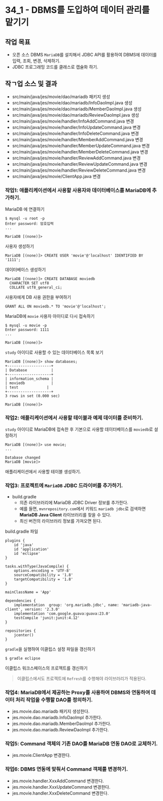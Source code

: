 # 34_1 - DBMS를 도입하여 데이터 관리를 맡기기

## 작업 목표

- 오픈 소스 DBMS `MariaDB`를 설치해서 
  JDBC API를 활용하여 DBMS에 데이터를 입력, 조회, 변경, 삭제하기.
- JDBC 프로그래밍 코드를 클래스로 캡슐화 하기.

## 작ㄱ업 소스 및 결과

- src/main/java/jes/movie/dao/mariadb 패키지 생성
- src/main/java/jes/movie/dao/mariadb/InfoDaoImpl.java 생성
- src/main/java/jes/movie/dao/mariadb/MemberDaoImpl.java 생성
- src/main/java/jes/movie/dao/mariadb/ReviewDaoImpl.java 생성
- src/main/java/jes/movie/handler/InfoAddCommand.java 변경
- src/main/java/jes/movie/handler/InfoUpdateCommand.java 변경
- src/main/java/jes/movie/handler/InfoDeleteCommand.java 변경
- src/main/java/jes/movie/handler/MemberAddCommand.java 변경
- src/main/java/jes/movie/handler/MemberUpdateCommand.java 변경
- src/main/java/jes/movie/handler/MemberDeleteCommand.java 변경
- src/main/java/jes/movie/handler/ReviewAddCommand.java 변경
- src/main/java/jes/movie/handler/ReviewUpdateCommand.java 변경
- src/main/java/jes/movie/handler/ReviewDeleteCommand.java 변경
- src/main/java/jes/movie/ClientApp.java 변경


### 작업1: 애플리케이션에서 사용할 사용자와 데이터베이스를 MariaDB에 추가하기.

MariaDB 에 연결하기 

```
$ mysql -u root -p
Enter password: 암호입력
...

MariaDB [(none)]>
```

사용자 생성하기
```
MariaDB [(none)]> CREATE USER 'movie'@'localhost' IDENTIFIED BY '1111';
```

데이터베이스 생성하기
```
MariaDB [(none)]> CREATE DATABASE moviedb
  CHARACTER SET utf8
  COLLATE utf8_general_ci;
```

사용자에게 DB 사용 권한을 부여하기
```
GRANT ALL ON moviedb.* TO 'movie'@'localhost';
```

MariaDB에 `movie` 사용자 아이디로 다시 접속하기
```
$ mysql -u movie -p
Enter password: 1111
...

MariaDB [(none)]>
```

`study` 아이디로 사용할 수 있는 데이터베이스 목록 보기
```
MariaDB [(none)]> show databases;
+--------------------+
| Database           |
+--------------------+
| information_schema |
| moviedb            |
| test             |
+--------------------+
3 rows in set (0.000 sec)

MariaDB [(none)]> 
```


### 작업2: 애플리케이션에서 사용할 테이블과 예제 데이터를 준비하기.

`study` 아이디로 MariaDB에 접속한 후 기본으로 사용할 데이터베이스를 `moviedb`로 설정하기
```
MariaDB [(none)]> use movie;
...

Database changed
MariaDB [movie]> 
``` 

애플리케이션에서 사용할 테이블 생성하기. 


### 작업3: 프로젝트에 `MariaDB` JDBC 드라이버를 추가하기.

- build.gradle
    - 의존 라이브러리에 MariaDB JDBC Driver 정보를 추가한다.
    - 예를 들면, `mvnrepository.com`에서 키워드 `mariadb jdbc`로 검색하면 **MariaDB Java Client** 라이브러리를 찾을 수 있다.
    - 최신 버전의 라이브러리 정보를 가져오면 된다.

build.gradle 파일
```
plugins {
    id 'java'
    id 'application'
    id 'eclipse'
}

tasks.withType(JavaCompile) {
    options.encoding = 'UTF-8'
    sourceCompatibility = '1.8'
    targetCompatibility = '1.8'
}

mainClassName = 'App'

dependencies {
    implementation  group: 'org.mariadb.jdbc', name: 'mariadb-java-client', version: '2.3.0'
    implementation 'com.google.guava:guava:23.0'
    testCompile 'junit:junit:4.12'
}

repositories {
    jcenter()
}
```

`gradle`을 실행하여 이클립스 설정 파일을 갱신하기
```
$ gradle eclipse
```

이클립스 워크스페이스의 프로젝트를 갱신하기
> 이클립스에서도 프로젝트에 `Refresh`를 수행해야 라이브러리가 적용된다.

### 작업4: MariaDB에서 제공하는 Proxy를 사용하여 DBMS와 연동하여 데이터 처리 작업을 수행할 DAO를 정의하기.

- jes.movie.dao.mariadb 패키지 생성한다.
- jes.movie.dao.mariadb.InfoDaoImpl 추가한다.
- jes.movie.dao.mariadb.MemberDaoImpl 추가한다.
- jes.movie.dao.mariadb.ReviewDaoImpl 추가한다.

### 작업5: Command 객체의 기존 DAO를 MariaDB 연동 DAO로 교체하기.

- jes.movie.ClientApp 변경한다.

### 작업6: DBMS 연동에 맞춰서 Command 객체를 변경하기.

- jes.movie.handler.XxxAddCommand 변경한다.
- jes.movie.handler.XxxUpdateCommand 변경한다.
- jes.movie.handler.XxxDeleteCommand 변경한다.



